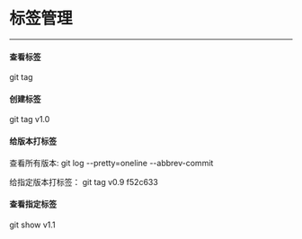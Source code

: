 # 标签管理

<hr/>

#### 查看标签  

git tag

#### 创建标签

git tag v1.0

#### 给版本打标签

查看所有版本: git log --pretty=oneline --abbrev-commit

给指定版本打标签： git tag v0.9 f52c633

#### 查看指定标签

git show v1.1